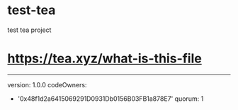 # test-tea
test tea project
# https://tea.xyz/what-is-this-file
---
version: 1.0.0
codeOwners:
  - '0x48f1d2a6415069291D0931Db0156B03FB1a878E7'
quorum: 1
